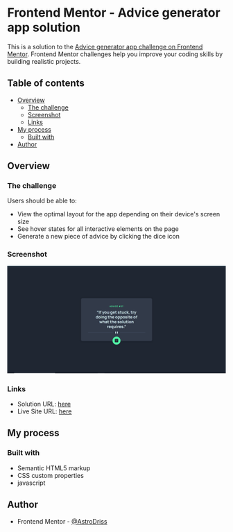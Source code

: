# Frontend Mentor - Advice generator app solution

This is a solution to the [Advice generator app challenge on Frontend Mentor](https://www.frontendmentor.io/challenges/advice-generator-app-QdUG-13db). Frontend Mentor challenges help you improve your coding skills by building realistic projects.

## Table of contents

- [Overview](#overview)
  - [The challenge](#the-challenge)
  - [Screenshot](#screenshot)
  - [Links](#links)
- [My process](#my-process)
  - [Built with](#built-with)
- [Author](#author)

## Overview

### The challenge

Users should be able to:

- View the optimal layout for the app depending on their device's screen size
- See hover states for all interactive elements on the page
- Generate a new piece of advice by clicking the dice icon

### Screenshot

![](./Screenshot.png)


### Links

- Solution URL: [here](https://www.frontendmentor.io/solutions/advice-generator-E5tpmlqnMh)
- Live Site URL: [here](https://drissastro.github.io)

## My process

### Built with

- Semantic HTML5 markup
- CSS custom properties
- javascript


## Author

<!-- - Website - [Add your name here](https://www.your-site.com) -->
- Frontend Mentor - [@AstroDriss](https://www.frontendmentor.io/profile/AstroDriss)
